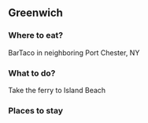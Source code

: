 ## Greenwich

### Where to eat?
BarTaco in neighboring Port Chester, NY

### What to do?
Take the ferry to Island Beach

### Places to stay

